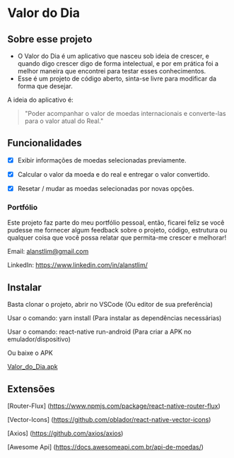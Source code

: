 # Valor do Dia 

## Sobre esse projeto
*  O Valor do Dia é um aplicativo que nasceu sob ideia de crescer, e quando digo crescer digo de forma intelectual, e por em prática foi a melhor maneira que encontrei para testar esses conhecimentos.
*  Esse é um projeto de código aberto, sinta-se livre para modificar da forma que desejar.

A ideia do aplicativo é:

>"Poder acompanhar o valor de moedas internacionais e converte-las para o valor atual do Real."

## Funcionalidades
- [x] Exibir informações de moedas selecionadas previamente.
  
- [x] Calcular o valor da moeda e do real e entregar o valor convertido.

- [x] Resetar / mudar as moedas selecionadas por novas opções.


### Portfólio

Este projeto faz parte do meu portfólio pessoal, então, ficarei feliz se você pudesse me fornecer algum feedback sobre o projeto, código, estrutura ou qualquer coisa que você possa relatar que permita-me crescer e melhorar!

Email: alanstlim@gmail.com

LinkedIn: https://www.linkedin.com/in/alanstlim/


## Instalar

Basta clonar o projeto, abrir no VSCode (Ou editor de sua preferência)

Usar o comando: yarn install (Para instalar as dependências necessárias)

Usar o comando: react-native run-android (Para criar a APK no emulador/dispositivo)

Ou baixe o APK

[Valor_do_Dia.apk](https://drive.google.com/file/d/1IqSqf9uhvPhGRxWJBoaGXyU4xyQr_hgQ/view?usp=sharing)

## Extensões

[Router-Flux] (https://www.npmjs.com/package/react-native-router-flux)

[Vector-Icons] (https://github.com/oblador/react-native-vector-icons)

[Axios] (https://github.com/axios/axios)

[Awesome Api] (https://docs.awesomeapi.com.br/api-de-moedas/)
